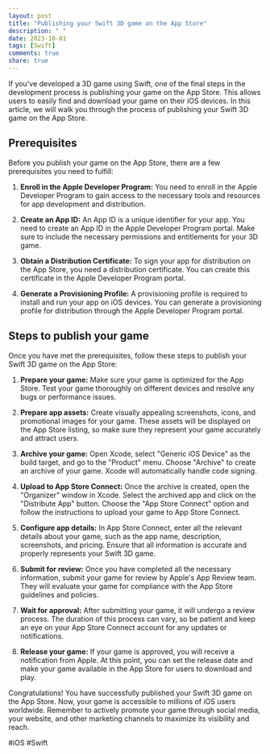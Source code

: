 ```yaml
---
layout: post
title: "Publishing your Swift 3D game on the App Store"
description: " "
date: 2023-10-01
tags: [Swift]
comments: true
share: true
---
```


If you've developed a 3D game using Swift, one of the final steps in the development process is publishing your game on the App Store. This allows users to easily find and download your game on their iOS devices. In this article, we will walk you through the process of publishing your Swift 3D game on the App Store.

## Prerequisites

Before you publish your game on the App Store, there are a few prerequisites you need to fulfill:

1. **Enroll in the Apple Developer Program:** You need to enroll in the Apple Developer Program to gain access to the necessary tools and resources for app development and distribution.

2. **Create an App ID:** An App ID is a unique identifier for your app. You need to create an App ID in the Apple Developer Program portal. Make sure to include the necessary permissions and entitlements for your 3D game.

3. **Obtain a Distribution Certificate:** To sign your app for distribution on the App Store, you need a distribution certificate. You can create this certificate in the Apple Developer Program portal.

4. **Generate a Provisioning Profile:** A provisioning profile is required to install and run your app on iOS devices. You can generate a provisioning profile for distribution through the Apple Developer Program portal.

## Steps to publish your game

Once you have met the prerequisites, follow these steps to publish your Swift 3D game on the App Store:

1. **Prepare your game:** Make sure your game is optimized for the App Store. Test your game thoroughly on different devices and resolve any bugs or performance issues.

2. **Prepare app assets:** Create visually appealing screenshots, icons, and promotional images for your game. These assets will be displayed on the App Store listing, so make sure they represent your game accurately and attract users.

3. **Archive your game:** Open Xcode, select "Generic iOS Device" as the build target, and go to the "Product" menu. Choose "Archive" to create an archive of your game. Xcode will automatically handle code signing.

4. **Upload to App Store Connect:** Once the archive is created, open the "Organizer" window in Xcode. Select the archived app and click on the "Distribute App" button. Choose the "App Store Connect" option and follow the instructions to upload your game to App Store Connect.

5. **Configure app details:** In App Store Connect, enter all the relevant details about your game, such as the app name, description, screenshots, and pricing. Ensure that all information is accurate and properly represents your Swift 3D game.

6. **Submit for review:** Once you have completed all the necessary information, submit your game for review by Apple's App Review team. They will evaluate your game for compliance with the App Store guidelines and policies.

7. **Wait for approval:** After submitting your game, it will undergo a review process. The duration of this process can vary, so be patient and keep an eye on your App Store Connect account for any updates or notifications.

8. **Release your game:** If your game is approved, you will receive a notification from Apple. At this point, you can set the release date and make your game available in the App Store for users to download and play.

Congratulations! You have successfully published your Swift 3D game on the App Store. Now, your game is accessible to millions of iOS users worldwide. Remember to actively promote your game through social media, your website, and other marketing channels to maximize its visibility and reach.

#iOS #Swift
